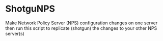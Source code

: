 # ShotguNPS
 Make Network Policy Server (NPS) configuration changes on one server then run this script to replicate (shotgun) the changes to your other NPS server(s)
